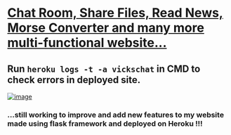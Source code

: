 # [Chat Room, Share Files, Read News, Morse Converter and many more multi-functional website...](https://vickschat.herokuapp.com/news)

## Run `heroku logs -t -a vickschat` in CMD to check errors in deployed site.

[![image](https://user-images.githubusercontent.com/50515418/104084798-66d54600-5270-11eb-8026-ad9404e5d7af.png)](https://vickschat.herokuapp.com/)

### ...still working to improve and add new features to my website made using flask framework and deployed on Heroku !!!
